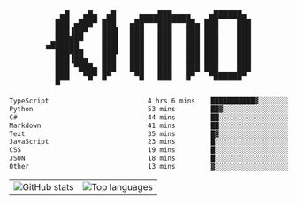 <div align="center">
<pre>
   ▄█   ▄█▄  ▄█     ▄▄▄▄███▄▄▄▄    ▄██████▄ 
  ███ ▄███▀ ███   ▄██▀▀▀███▀▀▀██▄ ███    ███
  ███▐██▀   ███▌  ███   ███   ███ ███    ███
 ▄█████▀    ███▌  ███   ███   ███ ███    ███
▀▀█████▄    ███▌  ███   ███   ███ ███    ███
  ███▐██▄   ███   ███   ███   ███ ███    ███
  ███ ▀███▄ ███   ███   ███   ███ ███    ███
  ███   ▀█▀ █▀     ▀█   ███   █▀   ▀██████▀ 
  ▀                                         
</pre>
  

<!--START_SECTION:waka-->

```txt
TypeScript                         4 hrs 6 mins    ███████████▓░░░░░░░░░░░░░   46.42 %
Python                             53 mins         ██▓░░░░░░░░░░░░░░░░░░░░░░   10.06 %
C#                                 44 mins         ██░░░░░░░░░░░░░░░░░░░░░░░   08.39 %
Markdown                           41 mins         ██░░░░░░░░░░░░░░░░░░░░░░░   07.89 %
Text                               35 mins         █▓░░░░░░░░░░░░░░░░░░░░░░░   06.78 %
JavaScript                         23 mins         █░░░░░░░░░░░░░░░░░░░░░░░░   04.47 %
CSS                                19 mins         █░░░░░░░░░░░░░░░░░░░░░░░░   03.62 %
JSON                               18 mins         █░░░░░░░░░░░░░░░░░░░░░░░░   03.51 %
Other                              13 mins         ▓░░░░░░░░░░░░░░░░░░░░░░░░   02.46 %
```

<!--END_SECTION:waka-->

<table align="center">
  <tr>
    <td valign="top">
      <img alt="GitHub stats"
           src="https://github-readme-stats.vercel.app/api?username=kim0chi&show_icons=true&hide_title=true&rank_icon=percentile&line_height=28&hide_border=true&theme=dark" />
    </td>
    <td valign="top">
      <img alt="Top languages"
           src="https://github-readme-stats.vercel.app/api/top-langs/?username=kim0chi&layout=compact&card_width=420&langs_count=8&hide_border=true&theme=dark" />
    </td>
  </tr>
</table>


